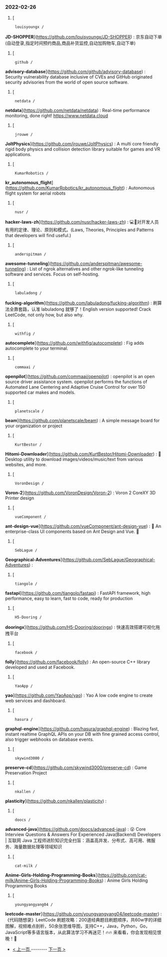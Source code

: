 ### 2022-02-26 
1. [
    

        louisyoungx /
**JD-SHOPPER**](https://github.com/louisyoungx/JD-SHOPPER) : 京东自动下单 (自动登录,指定时间预约商品,商品补货监控,自动加购物车,自动下单)
1. [
    

        github /
**advisory-database**](https://github.com/github/advisory-database) : Security vulnerability database inclusive of CVEs and GitHub originated security advisories from the world of open source software.
1. [
    

        netdata /
**netdata**](https://github.com/netdata/netdata) : Real-time performance monitoring, done right! https://www.netdata.cloud
1. [
    

        jrouwe /
**JoltPhysics**](https://github.com/jrouwe/JoltPhysics) : A multi core friendly rigid body physics and collision detection library suitable for games and VR applications.
1. [
    

        KumarRobotics /
**kr_autonomous_flight**](https://github.com/KumarRobotics/kr_autonomous_flight) : Autonomous flight system for aerial robots
1. [
    

        nusr /
**hacker-laws-zh**](https://github.com/nusr/hacker-laws-zh) : 💻📖对开发人员有用的定律、理论、原则和模式。(Laws, Theories, Principles and Patterns that developers will find useful.)
1. [
    

        anderspitman /
**awesome-tunneling**](https://github.com/anderspitman/awesome-tunneling) : List of ngrok alternatives and other ngrok-like tunneling software and services. Focus on self-hosting.
1. [
    

        labuladong /
**fucking-algorithm**](https://github.com/labuladong/fucking-algorithm) : 刷算法全靠套路，认准 labuladong 就够了！English version supported! Crack LeetCode, not only how, but also why.
1. [
    

        withfig /
**autocomplete**](https://github.com/withfig/autocomplete) : Fig adds autocomplete to your terminal.
1. [
    

        commaai /
**openpilot**](https://github.com/commaai/openpilot) : openpilot is an open source driver assistance system. openpilot performs the functions of Automated Lane Centering and Adaptive Cruise Control for over 150 supported car makes and models.
1. [
    

        planetscale /
**beam**](https://github.com/planetscale/beam) : A simple message board for your organization or project
1. [
    

        KurtBestor /
**Hitomi-Downloader**](https://github.com/KurtBestor/Hitomi-Downloader) : 🍰 Desktop utility to download images/videos/music/text from various websites, and more.
1. [
    

        VoronDesign /
**Voron-2**](https://github.com/VoronDesign/Voron-2) : Voron 2 CoreXY 3D Printer design
1. [
    

        vueComponent /
**ant-design-vue**](https://github.com/vueComponent/ant-design-vue) : 🌈 An enterprise-class UI components based on Ant Design and Vue. 🐜
1. [
    

        SebLague /
**Geographical-Adventures**](https://github.com/SebLague/Geographical-Adventures) : 
1. [
    

        tiangolo /
**fastapi**](https://github.com/tiangolo/fastapi) : FastAPI framework, high performance, easy to learn, fast to code, ready for production
1. [
    

        H5-Dooring /
**dooringx**](https://github.com/H5-Dooring/dooringx) : 快速高效搭建可视化拖拽平台
1. [
    

        facebook /
**folly**](https://github.com/facebook/folly) : An open-source C++ library developed and used at Facebook.
1. [
    

        YaoApp /
**yao**](https://github.com/YaoApp/yao) : Yao A low code engine to create web services and dashboard.
1. [
    

        hasura /
**graphql-engine**](https://github.com/hasura/graphql-engine) : Blazing fast, instant realtime GraphQL APIs on your DB with fine grained access control, also trigger webhooks on database events.
1. [
    

        skywind3000 /
**preserve-cd**](https://github.com/skywind3000/preserve-cd) : Game Preservation Project
1. [
    

        nkallen /
**plasticity**](https://github.com/nkallen/plasticity) : 
1. [
    

        doocs /
**advanced-java**](https://github.com/doocs/advanced-java) : 😮 Core Interview Questions & Answers For Experienced Java(Backend) Developers | 互联网 Java 工程师进阶知识完全扫盲：涵盖高并发、分布式、高可用、微服务、海量数据处理等领域知识
1. [
    

        cat-milk /
**Anime-Girls-Holding-Programming-Books**](https://github.com/cat-milk/Anime-Girls-Holding-Programming-Books) : Anime Girls Holding Programming Books
1. [
    

        youngyangyang04 /
**leetcode-master**](https://github.com/youngyangyang04/leetcode-master) : 《代码随想录》LeetCode 刷题攻略：200道经典题目刷题顺序，共60w字的详细图解，视频难点剖析，50余张思维导图，支持C++，Java，Python，Go，JavaScript等多语言版本，从此算法学习不再迷茫！🔥🔥 来看看，你会发现相见恨晚！🚀 

- [ < 上一页 ](https://github.com/able8/github-trending-daily-record/blob/master/2022-02-25.md) -------- [ 下一页 > ](https://github.com/able8/github-trending-daily-record/blob/master/2022-02-27.md)